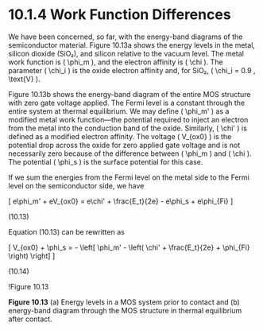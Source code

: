 # 10.1.4 Work Function Differences

We have been concerned, so far, with the energy-band diagrams of the semiconductor material. Figure 10.13a shows the energy levels in the metal, silicon dioxide (SiO₂), and silicon relative to the vacuum level. The metal work function is \( \phi_m \), and the electron affinity is \( \chi \). The parameter \( \chi_i \) is the oxide electron affinity and, for SiO₂, \( \chi_i = 0.9 \, \text{V} \).

Figure 10.13b shows the energy-band diagram of the entire MOS structure with zero gate voltage applied. The Fermi level is a constant through the entire system at thermal equilibrium. We may define \( \phi_m' \) as a modified metal work function—the potential required to inject an electron from the metal into the conduction band of the oxide. Similarly, \( \chi' \) is defined as a modified electron affinity. The voltage \( V_{ox0} \) is the potential drop across the oxide for zero applied gate voltage and is not necessarily zero because of the difference between \( \phi_m \) and \( \chi \). The potential \( \phi_s \) is the surface potential for this case.

If we sum the energies from the Fermi level on the metal side to the Fermi level on the semiconductor side, we have

\[
e\phi_m' + eV_{ox0} = e\chi' + \frac{E_t}{2e} - e\phi_s + e\phi_{Fi}
\]

(10.13)

Equation (10.13) can be rewritten as

\[
V_{ox0} + \phi_s = - \left[ \phi_m' - \left( \chi' + \frac{E_t}{2e} + \phi_{Fi} \right) \right]
\]

(10.14)

!Figure 10.13

**Figure 10.13** (a) Energy levels in a MOS system prior to contact and (b) energy-band diagram through the MOS structure in thermal equilibrium after contact.